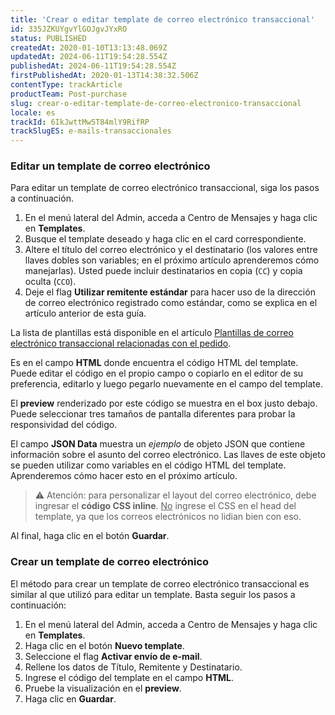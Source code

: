 ```yaml
---
title: 'Crear o editar template de correo electrónico transaccional'
id: 335JZKUYgvYlGOJgvJYxRO
status: PUBLISHED
createdAt: 2020-01-10T13:13:48.069Z
updatedAt: 2024-06-11T19:54:28.554Z
publishedAt: 2024-06-11T19:54:28.554Z
firstPublishedAt: 2020-01-13T14:38:32.506Z
contentType: trackArticle
productTeam: Post-purchase
slug: crear-o-editar-template-de-correo-electronico-transaccional
locale: es
trackId: 6IkJwttMw5T84mlY9RifRP
trackSlugES: e-mails-transaccionales
---
```


### Editar un template de correo electrónico 

Para editar un template de correo electrónico transaccional, siga los pasos a continuación.

1. En el menú lateral del Admin, acceda a Centro de Mensajes y haga clic en  __Templates__.
2. Busque el template deseado y haga clic en el card correspondiente.
3. Altere el título del correo electrónico y el destinatario (los valores entre llaves dobles son variables; en el próximo artículo aprenderemos cómo manejarlas). Usted puede incluir destinatarios en copia (`CC`) y copia oculta (`CCO`).
4. Deje el flag __Utilizar remitente estándar__ para hacer uso de la dirección de correo electrónico registrado como estándar, como se explica en el artículo anterior de esta guía.

<div class = "alert alert-info">
La lista de plantillas está disponible en el artículo <a href="https://help.vtex.com/es/tutorial/templates-de-emails-transacionais--3g2S2kqBOoSGcCaqMYK2my">Plantillas de correo electrónico transaccional relacionadas con el pedido</a>.
</div>

Es en el campo __HTML__ donde encuentra el código HTML del template. Puede editar el código en el propio campo o copiarlo en el editor de su preferencia, editarlo y luego pegarlo nuevamente en el campo del template.

El __preview__ renderizado por este código se muestra en el box justo debajo. Puede seleccionar tres tamaños de pantalla diferentes para probar la responsividad del código.

El campo __JSON Data__ muestra un *ejemplo* de objeto JSON que contiene información sobre el asunto del correo electrónico. Las llaves de este objeto se pueden utilizar como variables en el código HTML del template. Aprenderemos cómo hacer esto en el próximo artículo.

>⚠️ Atención: para personalizar el layout del correo electrónico, debe ingresar el **código CSS inline**. <u>No</u> ingrese el CSS en el head del template, ya que los correos electrónicos no lidian bien con eso.

Al final, haga clic en el botón __Guardar__.

### Crear un template de correo electrónico 

El método para crear un template de correo electrónico transaccional es similar al que utilizó para editar un template. Basta seguir los pasos a continuación:

1. En el menú lateral del Admin, acceda a Centro de Mensajes y haga clic en  __Templates__.
2. Haga clic en el botón __Nuevo template__.
3. Seleccione el flag __Activar envío de e-mail__.
4. Rellene los datos de Título, Remitente y Destinatario.
5. Ingrese el código del template en el campo __HTML__.
6. Pruebe la visualización en el __preview__.
7. Haga clic en __Guardar__.

